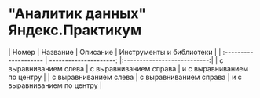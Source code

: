 # "Аналитик данных" Яндекс.Практикум 

| Номер | Название | Описание | Инструменты и библиотеки |
| :-------------------- | ---------------------: |:---------------------------:|
| с выравниванием слева | с выравниванием справа | и с выравниванием по центру |
| с выравниванием слева | с выравниванием справа | и с выравниванием по центру |
